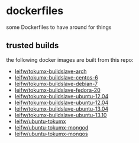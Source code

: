 dockerfiles
===========

some Dockerfiles to have around for things

trusted builds
--------------

the following docker images are built from this repo:

 - [leifw/tokumx-buildslave-arch](https://index.docker.io/u/leifw/tokumx-buildslave-arch/)
 - [leifw/tokumx-buildslave-centos-6](https://index.docker.io/u/leifw/tokumx-buildslave-centos-6/)
 - [leifw/tokumx-buildslave-debian-7](https://index.docker.io/u/leifw/tokumx-buildslave-debian-7/)
 - [leifw/tokumx-buildslave-fedora-20](https://index.docker.io/u/leifw/tokumx-buildslave-fedora-20/)
 - [leifw/tokumx-buildslave-ubuntu-12.04](https://index.docker.io/u/leifw/tokumx-buildslave-ubuntu-12.04/)
 - [leifw/tokumx-buildslave-ubuntu-12.04](https://index.docker.io/u/leifw/tokumx-buildslave-ubuntu-12.10/)
 - [leifw/tokumx-buildslave-ubuntu-13.04](https://index.docker.io/u/leifw/tokumx-buildslave-ubuntu-13.04/)
 - [leifw/tokumx-buildslave-ubuntu-13.10](https://index.docker.io/u/leifw/tokumx-buildslave-ubuntu-13.10/)
 - [leifw/ubuntu-tokumx](https://index.docker.io/u/leifw/ubuntu-tokumx/)
 - [leifw/ubuntu-tokumx-mongod](https://index.docker.io/u/leifw/ubuntu-tokumx-mongod/)
 - [leifw/ubuntu-tokumx-mongos](https://index.docker.io/u/leifw/ubuntu-tokumx-mongos/)
